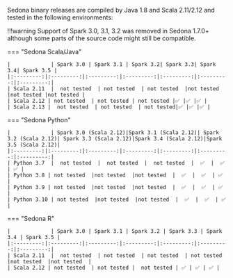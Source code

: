 <!--
 Licensed to the Apache Software Foundation (ASF) under one
 or more contributor license agreements.  See the NOTICE file
 distributed with this work for additional information
 regarding copyright ownership.  The ASF licenses this file
 to you under the Apache License, Version 2.0 (the
 "License"); you may not use this file except in compliance
 with the License.  You may obtain a copy of the License at

   http://www.apache.org/licenses/LICENSE-2.0

 Unless required by applicable law or agreed to in writing,
 software distributed under the License is distributed on an
 "AS IS" BASIS, WITHOUT WARRANTIES OR CONDITIONS OF ANY
 KIND, either express or implied.  See the License for the
 specific language governing permissions and limitations
 under the License.
 -->

Sedona binary releases are compiled by Java 1.8 and Scala 2.11/2.12 and tested in the following environments:

!!!warning
	Support of Spark 3.0, 3.1, 3.2 was removed in Sedona 1.7.0+ although some parts of the source code might still be compatible.

=== "Sedona Scala/Java"

	|             | Spark 3.0 | Spark 3.1 | Spark 3.2| Spark 3.3| Spark 3.4| Spark 3.5 |
	|:---------:|:---------:|:---------:|:---------:|:---------:|:---------:|:---------:|
	| Scala 2.11  |  not tested  | not tested  | not tested  |not tested  |not tested |not tested |
	| Scala 2.12 | not tested  | not tested | not tested |✅ |✅ |✅ |
	| Scala 2.13 |  not tested  | not tested  | not tested|✅ |✅ |✅ |

=== "Sedona Python"

    |             | Spark 3.0 (Scala 2.12)|Spark 3.1 (Scala 2.12)| Spark 3.2 (Scala 2.12)| Spark 3.3 (Scala 2.12)|Spark 3.4 (Scala 2.12)|Spark 3.5 (Scala 2.12)|
    |:---------:|:---------:|:---------:|:---------:|:---------:|:---------:|:---------:|
    | Python 3.7  |  not tested  |  not tested  |  not tested  |  ✅  |  ✅  | ✅ |
    | Python 3.8 | not tested  |not tested  |not tested  |  ✅  |  ✅  | ✅  |
    | Python 3.9 | not tested  |not tested  |not tested  |  ✅  |  ✅  | ✅  |
    | Python 3.10 | not tested  |not tested  |not tested  |  ✅  |  ✅  | ✅  |

=== "Sedona R"

	|             | Spark 3.0 | Spark 3.1 | Spark 3.2 | Spark 3.3 | Spark 3.4 | Spark 3.5 |
	|:---------:|:---------:|:---------:|:---------:|:---------:|:---------:|:---------:|
	| Scala 2.11  |  not tested  | not tested  | not tested  | not tested  |not tested  |not tested  |
	| Scala 2.12 | not tested  | not tested |  not tested | ✅ | ✅ | ✅ |
